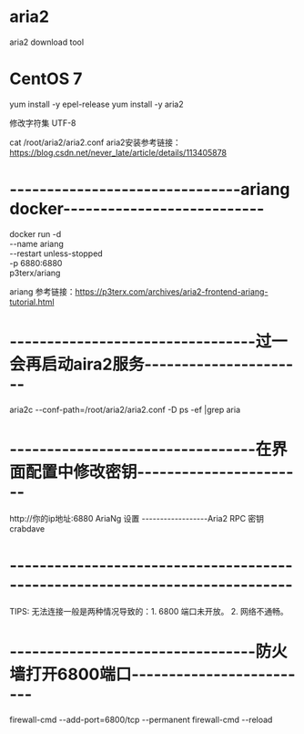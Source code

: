 # aria2
aria2 download tool

# CentOS 7


yum install -y epel-release
yum install -y aria2

修改字符集 UTF-8


cat /root/aria2/aria2.conf
aria2安装参考链接：https://blog.csdn.net/never_late/article/details/113405878


# -------------------------------ariang docker---------------------------
docker run -d \
    --name ariang \
    --restart unless-stopped \
    -p 6880:6880 \
    p3terx/ariang

ariang 参考链接：https://p3terx.com/archives/aria2-frontend-ariang-tutorial.html
    


# ---------------------------------过一会再启动aira2服务----------------------

aria2c --conf-path=/root/aria2/aria2.conf -D
ps -ef |grep aria

# ---------------------------------在界面配置中修改密钥-----------------------
http://你的ip地址:6880
AriaNg 设置
         ------------------Aria2 RPC 密钥
crabdave

# ----------------------------------------------------------------------------
TIPS: 无法连接一般是两种情况导致的：1. 6800 端口未开放。 2. 网络不通畅。

# ---------------------------------防火墙打开6800端口-------------------------
firewall-cmd --add-port=6800/tcp --permanent
firewall-cmd --reload



